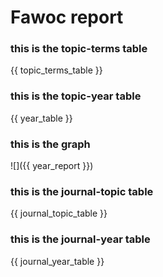 # Fawoc report

### this is the topic-terms table

{{ topic_terms_table }}

### this is the topic-year table

{{ year_table }}


### this is the graph

![]({{ year_report }})


### this is the journal-topic table

{{ journal_topic_table }}


### this is the journal-year table

{{ journal_year_table }}
